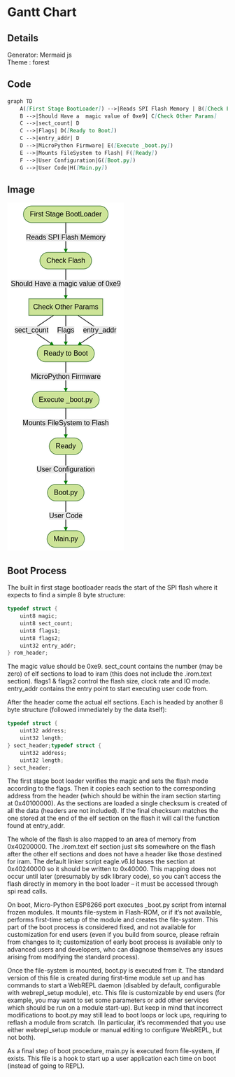 # Gantt Chart

## Details
Generator: Mermaid js   
Theme : forest 

## Code

```markdown
graph TD
    A([First Stage BootLoader]) -->|Reads SPI Flash Memory | B([Check Flash])
    B -->|Should Have a  magic value of 0xe9| C[Check Other Params]
    C -->|sect_count| D
    C -->|Flags| D([Ready to Boot])
    C -->|entry_addr| D
    D -->|MicroPython Firmware| E([Execute _boot.py])
    E -->|Mounts FileSystem to Flash| F([Ready])
    F -->|User Configuration|G([Boot.py])
    G -->|User Code|H([Main.py])
```

## Image

![gantt chart](bootprocess.png)
## Boot Process
The built in first stage bootloader reads the start of the SPI flash where it expects to find a simple 8 byte structure:
```c
typedef struct {
    uint8 magic;
    uint8 sect_count;
    uint8 flags1;
    uint8 flags2;
    uint32 entry_addr;
} rom_header;
```
The magic value should be 0xe9. sect\_count contains the number (may be zero) of elf sections to load to iram (this does not include the .irom.text section). flags1 \& flags2 control the flash size, clock rate and IO mode. entry\_addr contains the entry point to start executing user code from.

After the header come the actual elf sections. Each is headed by another 8 byte structure (followed immediately by the data itself):
```c
typedef struct {
    uint32 address;
    uint32 length;
} sect_header;typedef struct {
    uint32 address;
    uint32 length;
} sect_header;
```
The first stage boot loader verifies the magic and sets the flash mode according to the flags. Then it copies each section to the corresponding address from the header (which should be within the iram section starting at 0x40100000). As the sections are loaded a single checksum is created of all the data (headers are not included). If the final checksum matches the one stored at the end of the elf section on the flash it will call the function found at entry\_addr.

The whole of the flash is also mapped to an area of memory from 0x40200000. The .irom.text elf section just sits somewhere on the flash after the other elf sections and does not have a header like those destined for iram. The default linker script eagle.v6.ld bases the section at 0x40240000 so it should be written to 0x40000. This mapping does not occur until later (presumably by sdk library code), so you can’t access the flash directly in memory in the boot loader – it must be accessed through spi read calls.

On boot, Micro-Python ESP8266 port executes \_boot.py script from internal frozen modules. It mounts file-system in Flash-ROM, or if it’s not available, performs first-time setup of the module and creates the file-system. This part of the boot process is considered fixed, and not available for customization for end users (even if you build from source, please refrain from changes to it; customization of early boot process is available only to advanced users and developers, who can diagnose themselves any issues arising from modifying the standard process).

Once the file-system is mounted, boot.py is executed from it. The standard version of this file is created during first-time module set up and has commands to start a WebREPL daemon (disabled by default, configurable with webrepl\_setup module), etc. This file is customizable by end users (for example, you may want to set some parameters or add other services which should be run on a module start-up). But keep in mind that incorrect modifications to boot.py may still lead to boot loops or lock ups, requiring to reflash a module from scratch. (In particular, it’s recommended that you use either webrepl\_setup module or manual editing to configure WebREPL, but not both).

As a final step of boot procedure, main.py is executed from file-system, if exists. This file is a hook to start up a user application each time on boot (instead of going to REPL). 